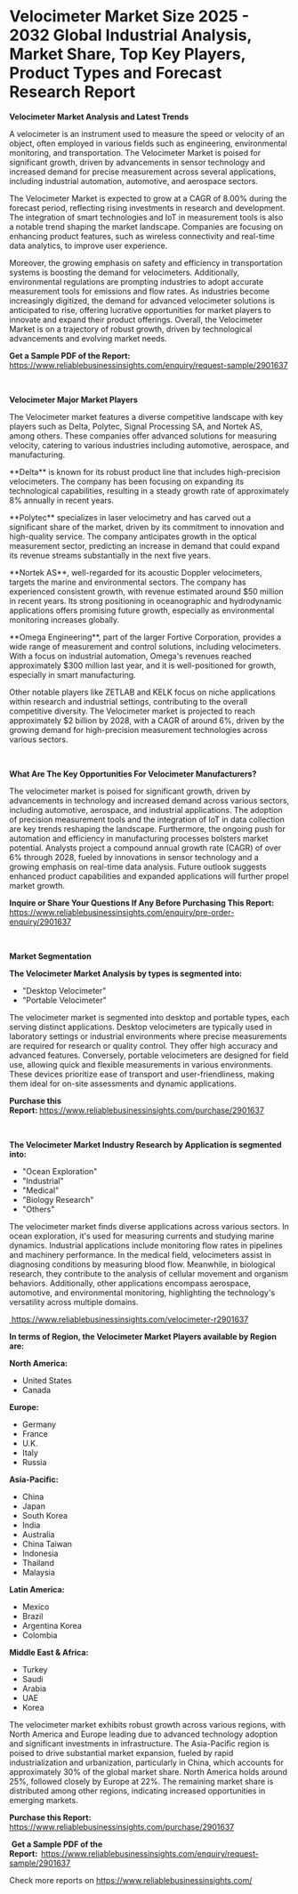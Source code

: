 <p><h1>Velocimeter Market Size 2025 - 2032 Global Industrial Analysis, Market Share, Top Key Players, Product Types and Forecast Research Report</h1></p><p><strong>Velocimeter Market Analysis and Latest Trends</strong></p>
<p><p>A velocimeter is an instrument used to measure the speed or velocity of an object, often employed in various fields such as engineering, environmental monitoring, and transportation. The Velocimeter Market is poised for significant growth, driven by advancements in sensor technology and increased demand for precise measurement across several applications, including industrial automation, automotive, and aerospace sectors.</p><p>The Velocimeter Market is expected to grow at a CAGR of 8.00% during the forecast period, reflecting rising investments in research and development. The integration of smart technologies and IoT in measurement tools is also a notable trend shaping the market landscape. Companies are focusing on enhancing product features, such as wireless connectivity and real-time data analytics, to improve user experience.</p><p>Moreover, the growing emphasis on safety and efficiency in transportation systems is boosting the demand for velocimeters. Additionally, environmental regulations are prompting industries to adopt accurate measurement tools for emissions and flow rates. As industries become increasingly digitized, the demand for advanced velocimeter solutions is anticipated to rise, offering lucrative opportunities for market players to innovate and expand their product offerings. Overall, the Velocimeter Market is on a trajectory of robust growth, driven by technological advancements and evolving market needs.</p></p>
<p><strong>Get a Sample PDF of the Report:&nbsp;</strong> <a href="https://www.reliablebusinessinsights.com/enquiry/request-sample/2901637?utm_campaign=2811&utm_medium=2&utm_source=Github&utm_content=ia&utm_term=16032025&utm_id=velocimeter">https://www.reliablebusinessinsights.com/enquiry/request-sample/2901637</a></p>
<p>&nbsp;</p>
<p><strong>Velocimeter Major Market Players</strong></p>
<p><p>The Velocimeter market features a diverse competitive landscape with key players such as Delta, Polytec, Signal Processing SA, and Nortek AS, among others. These companies offer advanced solutions for measuring velocity, catering to various industries including automotive, aerospace, and manufacturing.</p><p>**Delta** is known for its robust product line that includes high-precision velocimeters. The company has been focusing on expanding its technological capabilities, resulting in a steady growth rate of approximately 8% annually in recent years.</p><p>**Polytec** specializes in laser velocimetry and has carved out a significant share of the market, driven by its commitment to innovation and high-quality service. The company anticipates growth in the optical measurement sector, predicting an increase in demand that could expand its revenue streams substantially in the next five years.</p><p>**Nortek AS**, well-regarded for its acoustic Doppler velocimeters, targets the marine and environmental sectors. The company has experienced consistent growth, with revenue estimated around $50 million in recent years. Its strong positioning in oceanographic and hydrodynamic applications offers promising future growth, especially as environmental monitoring increases globally.</p><p>**Omega Engineering**, part of the larger Fortive Corporation, provides a wide range of measurement and control solutions, including velocimeters. With a focus on industrial automation, Omega's revenues reached approximately $300 million last year, and it is well-positioned for growth, especially in smart manufacturing.</p><p>Other notable players like ZETLAB and KELK focus on niche applications within research and industrial settings, contributing to the overall competitive diversity. The Velocimeter market is projected to reach approximately $2 billion by 2028, with a CAGR of around 6%, driven by the growing demand for high-precision measurement technologies across various sectors.</p></p>
<p>&nbsp;</p>
<p><strong>What Are The Key Opportunities For Velocimeter Manufacturers?</strong></p>
<p><p>The velocimeter market is poised for significant growth, driven by advancements in technology and increased demand across various sectors, including automotive, aerospace, and industrial applications. The adoption of precision measurement tools and the integration of IoT in data collection are key trends reshaping the landscape. Furthermore, the ongoing push for automation and efficiency in manufacturing processes bolsters market potential. Analysts project a compound annual growth rate (CAGR) of over 6% through 2028, fueled by innovations in sensor technology and a growing emphasis on real-time data analysis. Future outlook suggests enhanced product capabilities and expanded applications will further propel market growth.</p></p>
<p><strong>Inquire or Share Your Questions If Any Before Purchasing This Report:</strong> <a href="https://www.reliablebusinessinsights.com/enquiry/pre-order-enquiry/2901637?utm_campaign=2811&utm_medium=2&utm_source=Github&utm_content=ia&utm_term=16032025&utm_id=velocimeter">https://www.reliablebusinessinsights.com/enquiry/pre-order-enquiry/2901637</a></p>
<p>&nbsp;</p>
<p><strong>Market Segmentation</strong></p>
<p><strong>The Velocimeter Market Analysis by types is segmented into:</strong></p>
<p><ul><li>"Desktop Velocimeter"</li><li>"Portable Velocimeter"</li></ul></p>
<p><p>The velocimeter market is segmented into desktop and portable types, each serving distinct applications. Desktop velocimeters are typically used in laboratory settings or industrial environments where precise measurements are required for research or quality control. They offer high accuracy and advanced features. Conversely, portable velocimeters are designed for field use, allowing quick and flexible measurements in various environments. These devices prioritize ease of transport and user-friendliness, making them ideal for on-site assessments and dynamic applications.</p></p>
<p><strong>Purchase this Report:&nbsp;</strong><a href="https://www.reliablebusinessinsights.com/purchase/2901637?utm_campaign=2811&utm_medium=2&utm_source=Github&utm_content=ia&utm_term=16032025&utm_id=velocimeter">https://www.reliablebusinessinsights.com/purchase/2901637</a></p>
<p>&nbsp;</p>
<p><strong>The Velocimeter Market Industry Research by Application is segmented into:</strong></p>
<p><ul><li>"Ocean Exploration"</li><li>"Industrial"</li><li>"Medical"</li><li>"Biology Research"</li><li>"Others"</li></ul></p>
<p><p>The velocimeter market finds diverse applications across various sectors. In ocean exploration, it's used for measuring currents and studying marine dynamics. Industrial applications include monitoring flow rates in pipelines and machinery performance. In the medical field, velocimeters assist in diagnosing conditions by measuring blood flow. Meanwhile, in biological research, they contribute to the analysis of cellular movement and organism behaviors. Additionally, other applications encompass aerospace, automotive, and environmental monitoring, highlighting the technology's versatility across multiple domains.</p></p>
<p><a href="https://www.reliablebusinessinsights.com/velocimeter-r2901637?utm_campaign=2811&utm_medium=2&utm_source=Github&utm_content=ia&utm_term=16032025&utm_id=velocimeter">&nbsp;https://www.reliablebusinessinsights.com/velocimeter-r2901637</a></p>
<p><strong>In terms of Region, the Velocimeter Market Players available by Region are:</strong></p>
<p>
    <p> <strong> North America: </strong>
        <ul>
            <li>United States</li>
            <li>Canada</li>
        </ul>
        </p> 
    <p> <strong> Europe: </strong>
        <ul>
            <li>Germany</li>
            <li>France</li>
            <li>U.K.</li>
            <li>Italy</li>
            <li>Russia</li>
        </ul>
        </p> 
    <p> <strong> Asia-Pacific: </strong>
        <ul>
            <li>China</li>
            <li>Japan</li>
            <li>South Korea</li>
            <li>India</li>
            <li>Australia</li>
            <li>China Taiwan</li>
            <li>Indonesia</li>
            <li>Thailand</li>
            <li>Malaysia</li>
        </ul>
        </p> 
    <p> <strong> Latin America: </strong>
        <ul>
            <li>Mexico</li>
            <li>Brazil</li>
            <li>Argentina Korea</li>
            <li>Colombia</li>
        </ul>
        </p> 
    <p> <strong> Middle East & Africa: </strong>
        <ul>
            <li>Turkey</li>
            <li>Saudi</li>
            <li>Arabia</li>
            <li>UAE</li>
            <li>Korea</li>
        </ul>
    </p>
    </p>
<p><p>The velocimeter market exhibits robust growth across various regions, with North America and Europe leading due to advanced technology adoption and significant investments in infrastructure. The Asia-Pacific region is poised to drive substantial market expansion, fueled by rapid industrialization and urbanization, particularly in China, which accounts for approximately 30% of the global market share. North America holds around 25%, followed closely by Europe at 22%. The remaining market share is distributed among other regions, indicating increased opportunities in emerging markets.</p></p>
<p><strong>Purchase this Report: </strong><a href="https://www.reliablebusinessinsights.com/purchase/2901637?utm_campaign=2811&utm_medium=2&utm_source=Github&utm_content=ia&utm_term=16032025&utm_id=velocimeter">https://www.reliablebusinessinsights.com/purchase/2901637</a></p>
<p>&nbsp;<strong>Get a Sample PDF of the Report:&nbsp;&nbsp;</strong><a href="https://www.reliablebusinessinsights.com/enquiry/request-sample/2901637?utm_campaign=2811&utm_medium=2&utm_source=Github&utm_content=ia&utm_term=16032025&utm_id=velocimeter">https://www.reliablebusinessinsights.com/enquiry/request-sample/2901637</a></p>
<p><strong></strong></p>
<p>Check more reports on <a href="https://www.reliablebusinessinsights.com/?utm_campaign=2811&utm_medium=2&utm_source=Github&utm_content=ia&utm_term=16032025&utm_id=velocimeter">https://www.reliablebusinessinsights.com/</a></p>
